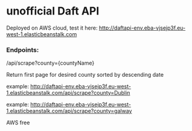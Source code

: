# unofficial Daft API

Deployed on AWS cloud, test it here: http://daftapi-env.eba-vjsejp3f.eu-west-1.elasticbeanstalk.com

### Endpoints:
/api/scrape?county={countyName}

Return first page for desired county sorted by descending date

example: http://daftapi-env.eba-vjsejp3f.eu-west-1.elasticbeanstalk.com/api/scrape?county=Dublin

example: http://daftapi-env.eba-vjsejp3f.eu-west-1.elasticbeanstalk.com/api/scrape?county=galway

AWS free